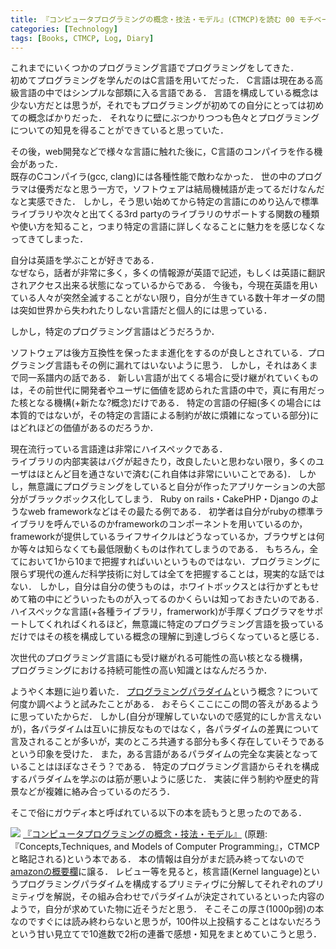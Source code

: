 ```yaml
---
title: 『コンピュータプログラミングの概念・技法・モデル』(CTMCP)を読む 00 モチベーション，経緯
categories: [Technology]
tags: [Books, CTMCP, Log, Diary]
---
```



これまでにいくつかのプログラミング言語でプログラミングをしてきた．  
初めてプログラミングを学んだのはC言語を用いてだった．
C言語は現在ある高級言語の中ではシンプルな部類に入る言語である．
言語を構成している概念は少ない方だとは思うが，それでもプログラミングが初めての自分にとっては初めての概念ばかりだった．
それなりに壁にぶつかりつつも色々とプログラミングについての知見を得ることができていると思っていた．

その後，web開発などで様々な言語に触れた後に，C言語のコンパイラを作る機会があった．  
既存のCコンパイラ(gcc, clang)には各種性能で敵わなかった．
世の中のプログラマは優秀だなと思う一方で，ソフトウェアは結局機械語が走ってるだけなんだなと実感できた．
しかし，そう思い始めてから特定の言語にのめり込んで標準ライブラリや次々と出てくる3rd partyのライブラリのサポートする関数の種類や使い方を知ること，つまり特定の言語に詳しくなることに魅力をを感じなくなってきてしまった．

自分は英語を学ぶことが好きである．  
なぜなら，話者が非常に多く，多くの情報源が英語で記述，もしくは英語に翻訳されアクセス出来る状態になっているからである．
今後も，今現在英語を用いている人々が突然全滅することがない限り，自分が生きている数十年オーダの間は突如世界から失われたりしない言語だと個人的には思っている．

しかし，特定のプログラミング言語はどうだろうか．

ソフトウェアは後方互換性を保ったまま進化をするのが良しとされている．プログラミング言語もその例に漏れてはいないように思う．
しかし，それはあくまで同一系譜内の話である．
新しい言語が出てくる場合に受け継がれていくものは，その前世代に開発者やユーザに価値を認められた言語の中で，真に有用だった核となる機構(+新たな?概念)だけである．
特定の言語の仔細(多くの場合には本質的ではないが，その特定の言語による制約が故に煩雑になっている部分)にはどれほどの価値があるのだろうか．

現在流行っている言語達は非常にハイスペックである．  
ライブラリの内部実装はバグが起きたり，改良したいと思わない限り，多くのユーザはほとんど目を通さないで済む(これ自体は非常にいいことである)．
しかし，無意識にプログラミングをしていると自分が作ったアプリケーションの大部分がブラックボックス化してしまう．
Ruby on rails・CakePHP・Django のようなweb frameworkなどはその最たる例である．
初学者は自分がrubyの標準ライブラリを呼んでいるのかframeworkのコンポーネントを用いているのか，frameworkが提供しているライフサイクルはどうなっているか，ブラウザとは何か等々は知らなくても最低限動くものは作れてしまうのである．
もちろん，全てにおいて1から10まで把握すればいいというものではない．プログラミングに限らず現代の進んだ科学技術に対しては全てを把握することは，現実的な話ではない．
しかし，自分は自分の使うものは，ホワイトボックスとは行かずともせめて箱の中にどういったものが入ってるのかくらいは知っておきたいのである．
ハイスペックな言語(+各種ライブラリ，framerwork)が手厚くプログラマをサポートしてくれればくれるほど，無意識に特定のプログラミング言語を扱っているだけではその核を構成している概念の理解に到達しづらくなっていると感じる．

次世代のプログラミング言語にも受け継がれる可能性の高い核となる機構，  
プログラミングにおける持続可能性の高い知識とはなんだろうか．

ようやく本題に辿り着いた．
[プログラミングパラダイム](https://ja.wikipedia.org/wiki/%E3%83%97%E3%83%AD%E3%82%B0%E3%83%A9%E3%83%9F%E3%83%B3%E3%82%B0%E3%83%91%E3%83%A9%E3%83%80%E3%82%A4%E3%83%A0)という概念？について何度か調べようと試みたことがある．
おそらくここにこの問の答えがあるように思っていたからだ．
しかし(自分が理解していないので感覚的にしか言えないが)，各パラダイムは互いに排反なものではなく，各パラダイムの差異について言及されることが多いが，実のところ共通する部分も多く存在していそうであるという印象を受けた．
また，ある言語があるパラダイムの完全な実装となっていることはほぼなさそう？である．
特定のプログラミング言語からそれを構成するパラダイムを学ぶのは筋が悪いように感じた．
実装に伴う制約や歴史的背景などが複雑に絡み合っているのだろう．

そこで俗にガウディ本と呼ばれている以下の本を読もうと思ったのである．

![](/assets/img/ctmcp.jpg)
[『コンピュータプログラミングの概念・技法・モデル』][ctmcp] 
(原題: 『Concepts,Techniques, and Models of Computer Programming』，CTMCPと略記される)という本である．
本の情報は自分がまだ読み終ってないので[amazonの概要欄][ctmcp]に譲る．
レビュー等を見ると，核言語(Kernel language)というプログラミングパラダイムを構成するプリミティヴに分解してそれぞれのプリミティヴを解説，その組み合わせでパラダイムが決定されているといった内容のようで，自分が求めていた物に近そうだと思う．
そこそこの厚さ(1000p弱)の本なのですぐには読み終わらないと思うが，100件以上投稿することはないだろうという甘い見立てで10進数で2桁の連番で感想・知見をまとめていこうと思う．

[ctmcp]:https://www.amazon.co.jp/%E3%82%B3%E3%83%B3%E3%83%94%E3%83%A5%E3%83%BC%E3%82%BF%E3%83%97%E3%83%AD%E3%82%B0%E3%83%A9%E3%83%9F%E3%83%B3%E3%82%B0%E3%81%AE%E6%A6%82%E5%BF%B5-%E6%8A%80%E6%B3%95-%E3%83%A2%E3%83%87%E3%83%AB-Architects-Archive%E3%82%AF%E3%83%A9%E3%82%B7%E3%83%83%E3%82%AF%E3%83%A2%E3%83%80%E3%83%B3-%E3%82%B3%E3%83%B3%E3%83%94%E3%83%A5%E3%83%BC%E3%83%86%E3%82%A3%E3%83%B3%E3%82%B0-%E3%82%BB%E3%82%A4%E3%83%95-%E3%83%8F%E3%83%AA%E3%83%87%E3%82%A3/dp/4798113468/ref=sr_1_1?ie=UTF8&qid=1501215064&sr=8-1&keywords=%E3%82%B3%E3%83%B3%E3%83%94%E3%83%A5%E3%83%BC%E3%82%BF%E3%83%97%E3%83%AD%E3%82%B0%E3%83%A9%E3%83%9F%E3%83%B3%E3%82%B0%E3%81%AE%E6%A6%82%E5%BF%B5
